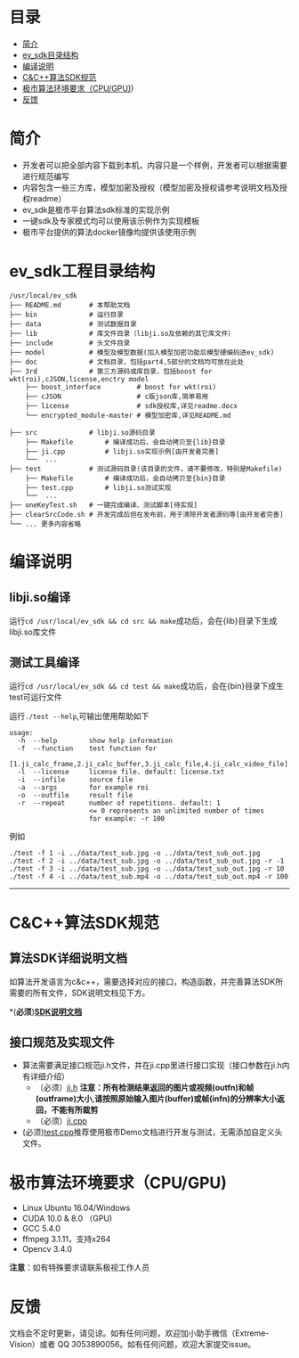 # 目录
* [简介](#简介)
* [ev_sdk目录结构](#ev_sdk目录结构)
* [编译说明](#编译说明)
* [C&C++算法SDK规范](#C&C++算法SDK规范)
* [极市算法环境要求（CPU/GPU)](#极市算法环境要求（CPU/GPU))
* [反馈](#反馈)

# 简介
* 开发者可以把全部内容下载到本机，内容只是一个样例，开发者可以根据需要进行规范编写
* 内容包含一些三方库，模型加密及授权（模型加密及授权请参考说明文档及授权readme）
* ev_sdk是极市平台算法sdk标准的实现示例
* 一键sdk及专家模式均可以使用该示例作为实现模板
* 极市平台提供的算法docker镜像均提供该使用示例

# ev_sdk工程目录结构

    /usr/local/ev_sdk
    ├── README.md       # 本帮助文档
    ├── bin             # 运行目录
    ├── data            # 测试数据目录
    ├── lib             # 库文件目录（libji.so及依赖的其它库文件）
    ├── include         # 头文件目录
    ├── model           # 模型及模型数据(加入模型加密功能后模型硬编码进ev_sdk)
    ├── doc             # 文档目录，包括part4,5部分的文档均可放在此处
    ├── 3rd             # 第三方源码或库目录，包括boost for wkt(roi),cJSON,license,enctry model
        ├── boost_interface         # boost for wkt(roi)
        ├── cJSON                   # c版json库,简单易用
        ├── license                 # sdk授权库,详见readme.docx
        └── encrypted_module-master # 模型加密库,详见README.md
	
	├── src             # libji.so源码目录
        ├── Makefile        # 编译成功后，会自动拷贝至{lib}目录
        ├── ji.cpp          # libji.so实现示例[由开发者完善]
        └──  ...           
    ├── test            # 测试源码目录(该目录的文件，请不要修改，特别是Makefile)
        ├── Makefile        # 编译成功后，会自动拷贝至{bin}目录
        ├── test.cpp        # libji.so测试实现
        └──  ...           
    ├── oneKeyTest.sh   # 一键完成编译、测试脚本[待实现]
    ├── clearSrcCode.sh # 开发完成后但在发布前，用于清除开发者源码等[由开发者完善]
    └── ... 更多内容省略

# 编译说明

## libji.so编译
 运行`cd /usr/local/ev_sdk && cd src && make`成功后，会在{lib}目录下生成libji.so库文件
 
## 测试工具编译
 运行`cd /usr/local/ev_sdk && cd test && make`成功后，会在{bin}目录下成生test可运行文件
 
 运行`./test --help`,可输出使用帮助如下
 
    usage:
      -h  --help        show help information
      -f  --function    test function for 
                        [1.ji_calc_frame,2.ji_calc_buffer,3.ji_calc_file,4.ji_calc_video_file]
      -l  --license     license file. default: license.txt
      -i  --infile      source file
      -a  --args        for example roi
      -o  --outfile     result file
      -r  --repeat      number of repetitions. default: 1
                        <= 0 represents an unlimited number of times
                        for example: -r 100

 例如

    ./test -f 1 -i ../data/test_sub.jpg -o ../data/test_sub_out.jpg
    ./test -f 2 -i ../data/test_sub.jpg -o ../data/test_sub_out.jpg -r -1
    ./test -f 3 -i ../data/test_sub.jpg -o ../data/test_sub_out.jpg -r 10
    ./test -f 4 -i ../data/test_sub.mp4 -o ../data/test_sub_out.mp4 -r 100
 
---

# C&C++算法SDK规范

## 算法SDK详细说明文档
 如算法开发语言为c&c++，需要选择对应的接口，构造函数，并完善算法SDK所需要的所有文件，SDK说明文档见下方。

 *(**必须**)**[SDK说明文档](./极市算法SDK说明文档(V2.0).md)**

## 接口规范及实现文件

 - 算法需要满足接口规范ji.h文件，并在ji.cpp里进行接口实现（接口参数在ji.h内有详细介绍）
    - （必须）[ji.h](./include/ji.h) **注意：所有检测结果返回的图片或视频(outfn)和帧(outframe)大小,请按照原始输入图片(buffer)或帧(infn)的分辨率大小返回，不能有所裁剪** 
    - （必须）[ji.cpp](./src/ji.cpp)
 - (必须)[test.cpp](./test/test.cpp)推荐使用极市Demo文档进行开发与测试，无需添加自定义头文件。

# 极市算法环境要求（CPU/GPU)

* Linux Ubuntu 16.04/Windows
* CUDA 10.0 & 8.0 （GPU)
* GCC 5.4.0
* ffmpeg 3.1.11，支持x264
* Opencv 3.4.0

**注意**：如有特殊要求请联系极视工作人员

# 反馈

文档会不定时更新，请见谅。如有任何问题，欢迎加小助手微信（Extreme-Vision）或者 QQ 3053890056。如有任何问题，欢迎大家提交issue。
